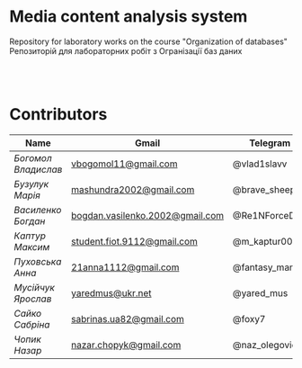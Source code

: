 # Media content analysis system
Repository for laboratory works on the course "Organization of databases"
Репозиторій для лабораторних робіт з Огранізації баз даних

<br />
<br />

# Contributors

|**Name**|**Gmail**|**Telegram**|
|-------------------|-------------------------------|-----------|
|*Богомол Владислав*|vbogomol11@gmail.com|@vlad1slavv|
|*Бузулук Марія*|mashundra2002@gmail.com|@brave_sheep|
|*Василенко Богдан*|bogdan.vasilenko.2002@gmail.com|@Re1NForceD|
|*Каптур Максим*|student.fiot.9112@gmail.com|@m_kaptur00|
|*Пуховська Анна*|21anna1112@gmail.com|@fantasy_maniac|
|*Мусійчук Ярослав*|yaredmus@ukr.net|@yared_mus|
|*Сайко Сабріна*|sabrinas.ua82@gmail.com|@foxy7|
|*Чопик Назар*|nazar.chopyk@gmail.com|@naz_olegovich|

